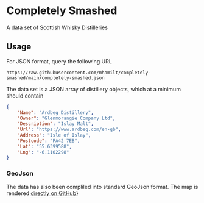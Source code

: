 # Completely Smashed

A data set of Scottish Whisky Distilleries

## Usage

For JSON format, query the following URL

```
https://raw.githubusercontent.com/mhamilt/completely-smashed/main/completely-smashed.json
```

The data set is a JSON array of distillery objects, which at a minimum should contain

```json
{
    "Name": "Ardbeg Distillery",
    "Owner": "Glenmorangie Company Ltd",
    "Description": "Islay Malt",
    "Url": "https://www.ardbeg.com/en-gb",
    "Address": "Isle of Islay",
    "Postcode": "PA42 7EB",
    "Lat": "55.6399588",
    "Lng": "-6.1102298"
}
```

### GeoJson

The data has also been compliled into standard GeoJson format. The map is rendered [directly on GitHub](https://github.com/mhamilt/completely-smashed/blob/main/completely-smashed.geojson)}

